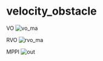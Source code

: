 # velocity_obstacle
VO
![vo_ma](https://github.com/kentamt/velocity_obstacle/assets/3883043/c5733d09-d1cd-4db9-9135-f1ae8b6561c4)

RVO
![rvo_ma](https://github.com/kentamt/velocity_obstacle/assets/3883043/dac3b047-2b25-4bff-ad38-309e37f910a1)

MPPI
![out](https://github.com/kentamt/mapf_playground/assets/3883043/eca533eb-2a26-452b-b350-78f859b62ccc)


